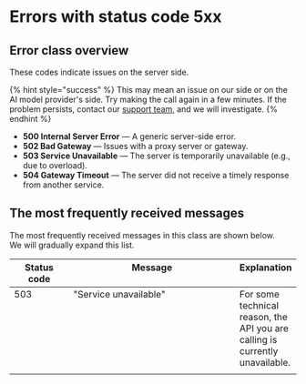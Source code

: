 # Errors with status code 5xx

## Error c**lass overview**

These codes indicate issues on the server side.&#x20;

{% hint style="success" %}
This may mean an issue on our side or on the AI model provider's side. Try making the call again in a few minutes. If the problem persists, contact our [support team](https://help.aimlapi.com/), and we will investigate.
{% endhint %}

* **500 Internal Server Error** — A generic server-side error.
* **502 Bad Gateway** — Issues with a proxy server or gateway.
* **503 Service Unavailable** — The server is temporarily unavailable (e.g., due to overload).
* **504 Gateway Timeout** — The server did not receive a timely response from another service.

## The most frequently received messages

The most frequently received messages in this class are shown below. \
We will gradually expand this list.

<table data-full-width="true"><thead><tr><th width="112" valign="top">Status code</th><th width="392" valign="top">Message</th><th valign="top">Explanation</th></tr></thead><tbody><tr><td valign="top">503</td><td valign="top">"Service unavailable"</td><td valign="top">For some technical reason, the API you are calling is currently unavailable.</td></tr><tr><td valign="top"></td><td valign="top"></td><td valign="top"></td></tr></tbody></table>
